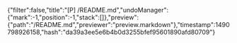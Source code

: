 {"filter":false,"title":"[P] /README.md","undoManager":{"mark":-1,"position":-1,"stack":[]},"preview":{"path":"/README.md","previewer":"preview.markdown"},"timestamp":1490798926158,"hash":"da39a3ee5e6b4b0d3255bfef95601890afd80709"}